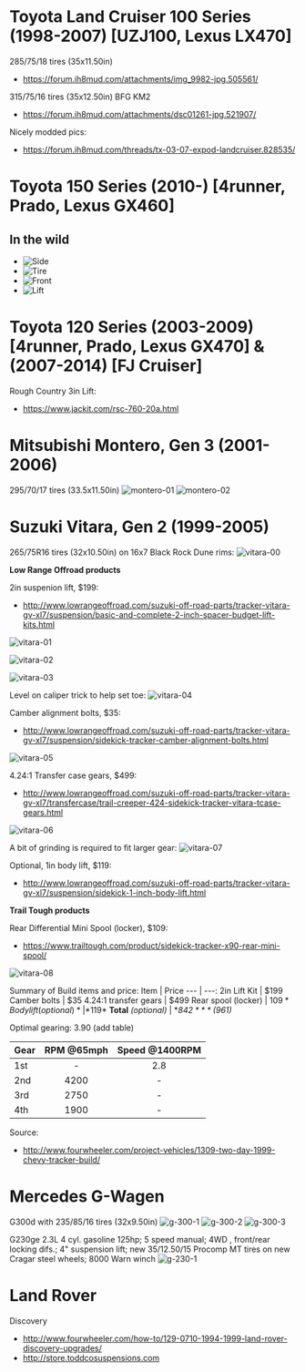 <!-- TITLE: Sample Vehicles -->
<!-- SUBTITLE: A quick summary of Sample Vehicles -->


# Toyota Land Cruiser 100 Series (1998-2007) [UZJ100, Lexus LX470]
285/75/18 tires (35x11.50in)
* https://forum.ih8mud.com/attachments/img_9982-jpg.505561/

315/75/16 tires (35x12.50in) BFG KM2
* https://forum.ih8mud.com/attachments/dsc01261-jpg.521907/

Nicely modded pics:
* https://forum.ih8mud.com/threads/tx-03-07-expod-landcruiser.828535/

# Toyota 150 Series (2010-) [4runner, Prado, Lexus GX460]
## In the wild
* ![Side](https://lh3.googleusercontent.com/nMKP4EOSoRJkBjZpuMb4mQPfvc6tSBPALa4I8PMC4fWJzXPb5HZ2ZoH8__gw5HXrDIRPxDmz0FhnEIt01iN6IpVotIJLcz5eFLLU6QvK6X3d7SW3E2YT2LcLG7Q2px2VtIa2B7GvPF0jinDQiPGr_6g7fGHkF-VtqENGkGrg0C66K4kCDk_WjLGzWtEw350Mj6-Lhip7riFq_mWbqKFC8BXV6-BDiDfbJ74OthWRwgIDKbJoFsvmUmhytyqcg0UWxk2hvaaInWJEymoiSRQ_5rjATGhJoumnBTZdZnV5Fq_bUm3KNcPPH5dWIajNw6vkNhV5B2-N6qwwJ8Z2zN2z7oTBVZ7AoHufR1w2pmU24xyKxPKoIc3ECFCywvU5q8fvS4hEPKFPfHmwKkFZaD7iuI6fcaKCTE1ducY-tQf3apqL_GtOa2wQK_j-yetsqLzgddBhrBTsL61_HBOtOgJuzzB0dy1WlFFnLbSvipNtVTiR-W2WyDqz4QGKgIQnRa6hqPdVrEavQjnb2Y8XG4aSkMKrLjqA5_6ZLe_YzuZRN8J9Mo5VVngezhl9CtPN6Jl5rHlZ5Aa6U-g7b_xpHJw_qBfr5AGb5fs8z0dLA6VT=w1266-h949-no)
* ![Tire](https://lh3.googleusercontent.com/BUgBsUw-9gxJmLChqwBuZQI8dprkTWYgwmWc2mNPcQtdAwoKW9-HEbINYHWtbO6dag_lUcbyhFSPSQ2tKrb_vVhPUDLFnZ1g-bBhuThA13rTJ4O-4dG_LT0xEaJvz30N2WADbchLOIUD1VPih886MzXmUPm6UgCdFVuWslWVMUztb23yzSihx1wmiws--3auoB_U6apRaGBq1n0DpfTTpJy148D8ZhVm6MEAp0cg8bIXsUXFQ_mdjKra4n6u8jFh_KhqyGK4iHUqnrpNgtoUjpOIq7O-JNrcKZQN0o0t1-kMuA0is1fiC_vtokhou35a5VTdDkv5l_vn04bdaLr_CvOlvSTPB8_UoeBJxJ9CbesQAD3xyfrfdzBLqXxXge0khl10haDDECubA1Nen3XE7ATvDHFTGzhiuzvw6qfoj1BI41Ai216wXuSmWSgjHiRosJCiAQU1Ch0HnbAAv6Bi7blAu9aSTJSY0S7JlQ1anPdKtF8YNcOZ_TyZp4e_BBQEra8dvs_IIGL7yDuFySWPOR8iU8FCqCTzPX8F14-RzuHggaR-EI3Ude9rh2h97kOQboHoP1CmNVS9I3Me9H65u2KuGX-WEwDkXydlfLHs=w1266-h949-no)
* ![Front](https://lh3.googleusercontent.com/jVUj7aqtFpu8MLgx4yyZvNOukrOcHe6BAq4Rc9g6fZWpwNktfLZKWBzV0G6g4N8-yIwgef_ugDod0btPK46KWUncCxAV1W_NPfm96Fv6MIn89QyllOcmwlCXge5nNQzlp1xe6MA_7D1rZK8yHwbZp2jyHzRGnX0gUNigd3gQh77RcJ22gorJBjmQ7kXxRiIdPtIQx8XLBcsSwhnbPRMIpIUziTp_UwC4Z5byqMgJHQVZbl4zUPtAu_k2vGE3fJYfQ8aBHGc8dFXPw6rSnb2cBiP8pL0sOQDgLrgUMAFO7iRfJHYkVx587UoEiLpIOnqZ-oryXTKtckYDpdJq4r11SvvxzWGaaguQ8nSZwxKdikvmC9M1JU9bRAkEORb0OdSXwHOnPY8fKSvyiQ9Wfy71ochfGktjIv9FlRR4XqoOvCWjO4XkqycDkP-fi__-AKfPdsDLfjY9CMPhHkeZIuqkXeWxLt1gGyOQgq7LdbnsSmf8mI6FKRElmrVerW3ugBKsR2BP7XRLpihh4loEqTaGrbQGSMG5NYMTZEilJEFJfg3WNRgevn2od4RFnTlSPmGXHN3GSZOHw7zZA09WD09K93CQzbt12F3qZ8H5q2ho=w1266-h949-no)
* ![Lift](https://lh3.googleusercontent.com/8nCDDGOWI4ErEBqp0SJLOMlkg-73FSR7-wLh76rsBjSzT4P9SuvAHIyhlvIGMKsGeTV1d5B_tTAID7Hb-caAeZAH4p_HXtPVSdeuTGCfYyII-Vn66cDrNX7pa2Ufd9S90jGfQ6ddWi7QrxAmGac6mKZpbdr8PiRImdWKTHp8IxS4ebUd08ieOBxSRrLcx6W4gqdf2hhwXH96rQzW1Ee6PEEtCCmblEh7rpIzdsv7E6mwh2zym_63b1W-YiXz0wo7B9g4Dc0M12hbS1faMeMhx-oXPpjSJXYYg7NDXlmerHtEZyusqFiAKccUoOQYqfu3eR3hGNQvLVlj-aEFslIVjyrnH5ccoy__YMw994Alit3zJpUEIxp1TBui4crXxNdjpkRFKhN-mFIdVflV_m4L49QsZkNvPANv8HQEWktH-8yf1bqBRyPnn-gmIrFzQRIjGApCFzlZ-Tuq6a_QIZBW38Q7lbTudhMYNYWhIXf1jOQXHdOv46okpixm9-fzmE8eOWihru-cgmii1p46oBNBX6OKSGWJzaS6WIKNJtc5lQVgMQZTrtkMuSdv7hcMKbFSKMryBLXNnPRg57lJnxNZhXhLOPIvA8mbASPmMHA6=w1266-h949-no)


# Toyota 120 Series (2003-2009) [4runner, Prado, Lexus GX470] & (2007-2014) [FJ Cruiser]
Rough Country 3in Lift:
* https://www.jackit.com/rsc-760-20a.html


# Mitsubishi Montero, Gen 3 (2001-2006)
295/70/17 tires (33.5x11.50in)
![montero-01](/uploads/sample-vehicles/montero-01.jpg "montero-01")
![montero-02](/uploads/sample-vehicles/montero-02.jpg "montero-02")


# Suzuki Vitara, Gen 2 (1999-2005)
265/75R16 tires (32x10.50in) on 16x7 Black Rock Dune rims:
![vitara-00](https://lh5.googleusercontent.com/rTZlD5jbq8flyegYS621S6ovYmld0uF0ZY4wPgALPif_9qg_EgnhYKc9lwXefBfgl0PtmaOls_JXEBvCfsd4=w1366-h637 "vitara-00")


**Low Range Offroad products**

2in suspenion lift, $199:
* http://www.lowrangeoffroad.com/suzuki-off-road-parts/tracker-vitara-gv-xl7/suspension/basic-and-complete-2-inch-spacer-budget-lift-kits.html

![vitara-01](https://lh3.googleusercontent.com/N74PRSDfk-j2Vsv6JunYKAYl5KHzYimY9k9vj9NOFfEn6c8O0aHTl9_8zP7Mhm0IhczG6E_Anx5d_LZNa88K=w1366-h637-rw "vitara-01")

![vitara-02](https://lh5.googleusercontent.com/M7RHd_COqVdh6KNtMJuW0wlNwVYqDeMr8mftowf1qRdq5edTPtlfnC0btA0GtE_R8_bgRZ_y09MIcnZFqqzY=w1366-h637 "vitara-02")

![vitara-03](https://lh6.googleusercontent.com/i_InilsfGf1Cr84KdFbsyhQ4EvUsmsS4AABRj1X0Qi2TdmsPTtb_BSycJnRNnYScONyDeszUJwr86bojp5Zx=w1366-h637 "vitara-03")

Level on caliper trick to help set toe:
![vitara-04](https://lh6.googleusercontent.com/cOmRDip26QjkQG-SXBga0JSaBPzC-qJGmKA9dFqDHFFRYRa-NPnMkNs1eg9yXhTaGB__rjXyD-iyBJcABmqF=w1366-h637 "vitara-04")


Camber alignment bolts, $35:
* http://www.lowrangeoffroad.com/suzuki-off-road-parts/tracker-vitara-gv-xl7/suspension/sidekick-tracker-camber-alignment-bolts.html

![vitara-05](https://lh6.googleusercontent.com/n219zcGUH5JhO4kBZEQZZqeKqDSpfRytWpa20UAD_xGLeRndZYIu8iTX8oaktRIS5-Tysfgrz8cwQrP9H5Lt=w1366-h637 "vitara-05")


4.24:1 Transfer case gears, $499:
* http://www.lowrangeoffroad.com/suzuki-off-road-parts/tracker-vitara-gv-xl7/transfercase/trail-creeper-424-sidekick-tracker-vitara-tcase-gears.html

![vitara-06](https://lh3.googleusercontent.com/W9tHd2z9nK2i-I3Vnd1D2W929qjmpz0IWL_NhMmDw5C53d1oNCzpmb7jxigHTX6nTEaHsL4Qpm2L9j4NrzDn=w1366-h637 "vitara-06")

A bit of grinding is required to fit larger gear:
![vitara-07](https://lh5.googleusercontent.com/1Urb2LGo1oN0S0v2ktUGl9wHTcHDscv02OGCmN-NRSicgN8-HL2F8swSGHJpHm96gYpmr1TcEyJ2PZcocOWF=w1366-h637 "vitara-07")


Optional, 1in body lift, $119:
* http://www.lowrangeoffroad.com/suzuki-off-road-parts/tracker-vitara-gv-xl7/suspension/sidekick-1-inch-body-lift.html


**Trail Tough products**

Rear Differential Mini Spool (locker), $109:
* https://www.trailtough.com/product/sidekick-tracker-x90-rear-mini-spool/

![vitara-08](https://lh4.googleusercontent.com/vIQq6iU0fVDYtq6mfu45YWd-sEvOv6BLP02LEUuPc-dpehi00uSl9kd2VnGc57VsKVe1Sw_lj6NQn5nUjs0u=w1366-h637 "vitara-08")


Summary of Build items and price:
Item | Price
--- | ---:
2in Lift Kit | $199
Camber bolts | $35
4.24:1 transfer gears | $499
Rear spool (locker) | $109
*Body lift (optional)* | *$119*
**Total** *(optional)* | **$842** *($961)*


Optimal gearing: 3.90 (add table)

Gear | RPM @65mph | Speed @1400RPM
--- | :---: | :---:
1st | - | 2.8
2nd | 4200 | -
3rd | 2750 | -
4th | 1900 | -





Source:
* http://www.fourwheeler.com/project-vehicles/1309-two-day-1999-chevy-tracker-build/


# Mercedes G-Wagen
G300d with 235/85/16 tires (32x9.50in)
![g-300-1](/uploads/sample-vehicles/g-300-1.jpeg "g-300-1")
![g-300-2](/uploads/sample-vehicles/g-300-2.jpeg "g-300-2")
![g-300-3](/uploads/sample-vehicles/g-300-3.jpeg "g-300-3")

G230ge
2.3L 4 cyl. gasoline 125hp; 5 speed manual; 4WD , front/rear locking difs.; 4" suspension lift; new 35/12.50/15 Procomp MT tires on new Cragar steel wheels; 8000 Warn winch
![g-230-1](/uploads/sample-vehicles/g-230-1.jpg "g-230-1")

# Land Rover
Discovery
* http://www.fourwheeler.com/how-to/129-0710-1994-1999-land-rover-discovery-upgrades/
* http://store.toddcosuspensions.com